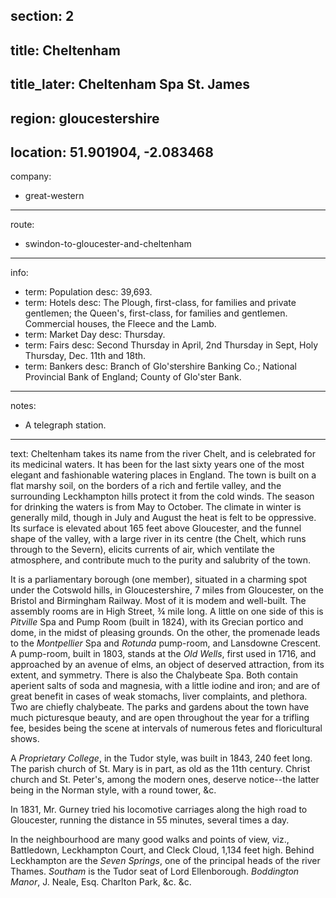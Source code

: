 section: 2
----
title: Cheltenham
----
title_later: Cheltenham Spa St. James
----
region: gloucestershire
----
location: 51.901904, -2.083468
----
company:
- great-western
----
route:
- swindon-to-gloucester-and-cheltenham
----
info:
- term: Population
  desc: 39,693.
- term: Hotels
  desc: The Plough, first-class, for families and private gentlemen; the Queen's, first-class, for families and gentlemen. Commercial houses, the Fleece and the Lamb.
- term: Market Day
  desc: Thursday.
- term: Fairs
  desc: Second Thursday in April, 2nd Thursday in Sept, Holy Thursday, Dec. 11th and 18th.
- term: Bankers
  desc: Branch of Glo'stershire Banking Co.; National Provincial Bank of England; County of Glo'ster Bank.
----
notes:
- A telegraph station.
----
text: Cheltenham takes its name from the river Chelt, and is celebrated for its medicinal waters. It has been for the last sixty years one of the most elegant and fashionable watering places in England. The town is built on a flat marshy soil, on the borders of a rich and fertile valley, and the surrounding Leckhampton hills protect it from the cold winds. The season for drinking the waters is from May to October. The climate in winter is generally mild, though in July and August the heat is felt to be oppressive. Its surface is elevated about 165 feet above Gloucester, and the funnel shape of the valley, with a large river in its centre (the Chelt, which runs through to the Severn), elicits currents of air, which ventilate the atmosphere, and contribute much to the purity and salubrity of the town.

It is a parliamentary borough (one member), situated in a charming spot under the Cotswold hills, in Gloucestershire, 7 miles from Gloucester, on the Bristol and Birmingham Railway. Most of it is modem and well-built. The assembly rooms are in High Street, ¾ mile long. A little on one side of this is *Pitville* Spa and Pump Room (built in 1824), with its Grecian portico and dome, in the midst of pleasing grounds. On the other, the promenade leads to the *Montpellier* Spa and *Rotunda* pump-room, and Lansdowne Crescent. A pump-room, built in 1803, stands at the *Old Wells*, first used in 1716, and approached by an avenue of elms, an object of deserved attraction, from its extent, and symmetry. There is also the Chalybeate Spa. Both contain aperient salts of soda and magnesia, with a little iodine and iron; and are of great benefit in cases of weak stomachs, liver complaints, and plethora. Two are chiefly chalybeate. The parks and gardens about the town have much picturesque beauty, and are open throughout the year for a trifling fee, besides being the scene at intervals of numerous fetes and floricultural shows.

A *Proprietary College*, in the Tudor style, was built in 1843, 240 feet long. The parish church of St. Mary is in part, as old as the 11th century. Christ church and St. Peter's, among the modern ones, deserve notice--the latter being in the Norman style, with a round tower, &c.

In 1831, Mr. Gurney tried his locomotive carriages along the high road to Gloucester, running the distance in 55 minutes, several times a day.

In the neighbourhood are many good walks and points of view, viz., Battledown, Leckhampton Court, and Cleck Cloud, 1,134 feet high. Behind Leckhampton are the *Seven Springs*, one of the principal heads of the river Thames. *Southam* is the Tudor seat of Lord Ellenborough. *Boddington Manor*, J. Neale, Esq. Charlton Park, &c. &c.
